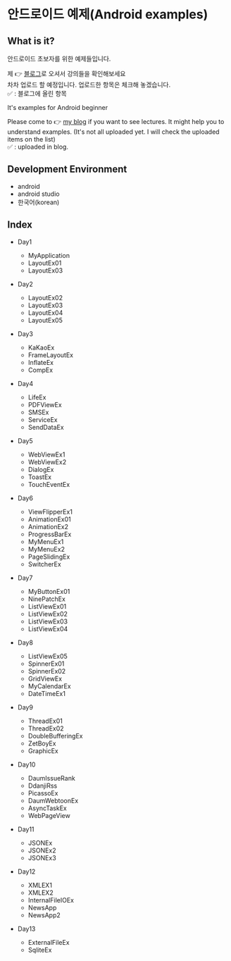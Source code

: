 # 안드로이드 예제(Android examples)
## What is it?
안드로이드 초보자를 위한 예제들입니다.  


제 :point_right: [블로그](http://wisepm.tistory.com/category/Android)로 오셔서 강의들을 확인해보세요  
차차 업로드 할 예정입니다. 업로드한 항목은 체크해 놓겠습니다.  
:white_check_mark: : 블로그에 올린 항목  

It's examples for Android beginner  

Please come to :point_right: [my blog](http://wisepm.tistory.com/category/Android) if you want to see lectures.
It might help you to understand examples. 
(It's not all uploaded yet. I will check the uploaded items on the list)  
:white_check_mark: : uploaded in blog.

## Development Environment
 - android
 - android studio
 - 한국어(korean)

## Index
 - Day1
	- MyApplication
 	- LayoutEx01
	- LayoutEx03

 - Day2
   - LayoutEx02
   - LayoutEx03
   - LayoutEx04
   - LayoutEx05

 - Day3
   - KaKaoEx
   - FrameLayoutEx
   - InflateEx
   - CompEx

- Day4
  - LifeEx
  - PDFViewEx
  - SMSEx
  - ServiceEx
  - SendDataEx

- Day5
  - WebViewEx1
  - WebViewEx2
  - DialogEx
  - ToastEx
  - TouchEventEx

- Day6
  - ViewFlipperEx1
  - AnimationEx01
  - AnimationEx2
  - ProgressBarEx
  - MyMenuEx1
  - MyMenuEx2
  - PageSlidingEx
  - SwitcherEx

- Day7
  - MyButtonEx01
  - NinePatchEx
  - ListViewEx01
  - ListViewEx02
  - ListViewEx03
  - ListViewEx04

- Day8
  - ListViewEx05
  - SpinnerEx01
  - SpinnerEx02
  - GridViewEx
  - MyCalendarEx
  - DateTimeEx1

- Day9
  - ThreadEx01
  - ThreadEx02
  - DoubleBufferingEx
  - ZetBoyEx
  - GraphicEx

- Day10
  - DaumIssueRank
  - DdanjiRss
  - PicassoEx
  - DaumWebtoonEx
  - AsyncTaskEx
  - WebPageView

- Day11
  - JSONEx
  - JSONEx2
  - JSONEx3

- Day12
  - XMLEX1
  - XMLEX2
  - InternalFileIOEx
  - NewsApp
  - NewsApp2

- Day13
  - ExternalFileEx
  - SqliteEx
